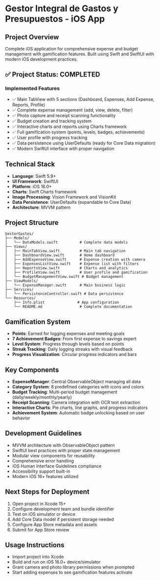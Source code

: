 # Gestor Integral de Gastos y Presupuestos - iOS App

## Project Overview
Complete iOS application for comprehensive expense and budget management with gamification features. Built using Swift and SwiftUI with modern iOS development practices.

## ✅ Project Status: COMPLETED

### Implemented Features
- ✅ Main TabView with 5 sections (Dashboard, Expenses, Add Expense, Reports, Profile)
- ✅ Complete expense management (add, view, delete, filter)
- ✅ Photo capture and receipt scanning functionality
- ✅ Budget creation and tracking system
- ✅ Interactive charts and reports using Charts framework
- ✅ Full gamification system (points, levels, badges, achievements)
- ✅ User profile with progress tracking
- ✅ Data persistence using UserDefaults (ready for Core Data migration)
- ✅ Modern SwiftUI interface with proper navigation

## Technical Stack
- **Language**: Swift 5.9+
- **UI Framework**: SwiftUI
- **Platform**: iOS 16.0+
- **Charts**: Swift Charts framework
- **Image Processing**: Vision Framework and VisionKit
- **Data Persistence**: UserDefaults (expandable to Core Data)
- **Architecture**: MVVM pattern

## Project Structure
```
GestorGastos/
├── Models/
│   └── DataModels.swift          # Complete data models
├── Views/
│   ├── MainTabView.swift         # Main tab navigation
│   ├── DashboardView.swift       # Home dashboard
│   ├── AddExpenseView.swift      # Expense creation with camera
│   ├── ExpensesListView.swift    # Expense list with filters
│   ├── ReportsView.swift         # Charts and analytics
│   ├── ProfileView.swift         # User profile and gamification
│   └── BudgetManagementView.swift # Budget management
├── ViewModels/
│   └── ExpenseManager.swift      # Main business logic
├── Services/
│   └── PersistenceController.swift # Data persistence
└── Resources/
    ├── Info.plist               # App configuration
    └── README.md                 # Complete documentation
```

## Gamification System
- **Points**: Earned for logging expenses and meeting goals
- **7 Achievement Badges**: From first expense to savings expert
- **Level System**: Progress through levels based on points
- **Streak Tracking**: Daily logging streaks with visual feedback
- **Progress Visualization**: Circular progress indicators and bars

## Key Components
- **ExpenseManager**: Central ObservableObject managing all data
- **Category System**: 8 predefined categories with icons and colors  
- **Budget Tracking**: Multi-period budget management (daily/weekly/monthly/yearly)
- **Receipt Scanning**: Camera integration with OCR text extraction
- **Interactive Charts**: Pie charts, line graphs, and progress indicators
- **Achievement System**: Automatic badge unlocking based on user behavior

## Development Guidelines
- MVVM architecture with ObservableObject pattern
- SwiftUI best practices with proper state management
- Modular view components for reusability
- Comprehensive error handling
- iOS Human Interface Guidelines compliance
- Accessibility support built-in
- Modern iOS 16+ features utilized

## Next Steps for Deployment
1. Open project in Xcode 15+
2. Configure development team and bundle identifier
3. Test on iOS simulator or device
4. Add Core Data model if persistent storage needed
5. Configure App Store metadata and assets
6. Submit for App Store review

## Usage Instructions
- Import project into Xcode
- Build and run on iOS 16.0+ device/simulator
- Grant camera and photo library permissions when prompted
- Start adding expenses to see gamification features activate
